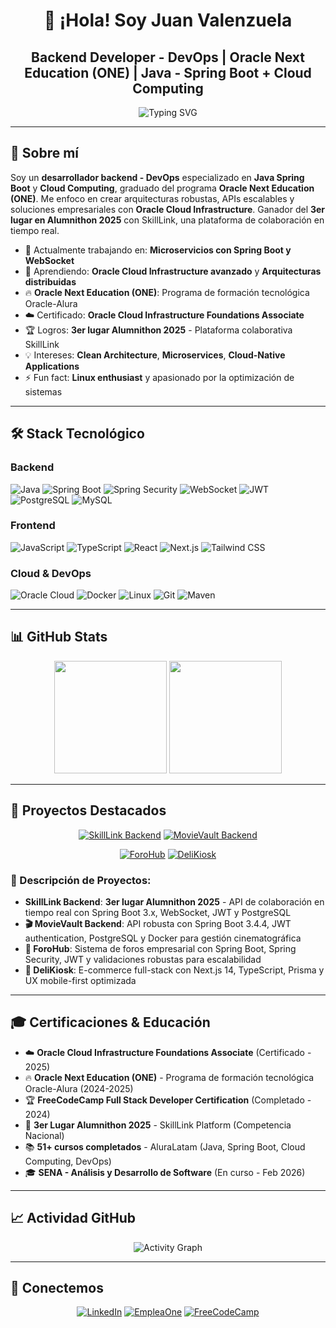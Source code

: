 <div align="center">
  
  # 👋 ¡Hola! Soy Juan Valenzuela
  
  ## Backend Developer - DevOps | Oracle Next Education (ONE) | Java - Spring Boot + Cloud Computing
  
  <img src="https://readme-typing-svg.herokuapp.com?font=Fira+Code&pause=1000&color=2196F3&center=true&vCenter=true&width=435&lines=Backend+Developer;Java+%26+Spring+Boot+Specialist;Cloud+Computing+%26+OCI;WebSocket+%26+Microservices;Always+Building+Scalable+Solutions" alt="Typing SVG" />
  
</div>

---

## 🚀 **Sobre mí**

Soy un **desarrollador backend - DevOps** especializado en **Java Spring Boot** y **Cloud Computing**, graduado del programa **Oracle Next Education (ONE)**. Me enfoco en crear arquitecturas robustas, APIs escalables y soluciones empresariales con **Oracle Cloud Infrastructure**. Ganador del **3er lugar en Alumnithon 2025** con SkillLink, una plataforma de colaboración en tiempo real.

- 🔭 Actualmente trabajando en: **Microservicios con Spring Boot y WebSocket**
- 🌱 Aprendiendo: **Oracle Cloud Infrastructure avanzado** y **Arquitecturas distribuidas**
- 🔥 **Oracle Next Education (ONE)**: Programa de formación tecnológica Oracle-Alura
- ☁️ Certificado: **Oracle Cloud Infrastructure Foundations Associate**
- 🏆 Logros: **3er lugar Alumnithon 2025** - Plataforma colaborativa SkillLink
- 💡 Intereses: **Clean Architecture**, **Microservices**, **Cloud-Native Applications**
- ⚡ Fun fact: **Linux enthusiast** y apasionado por la optimización de sistemas

---

## 🛠️ **Stack Tecnológico**

### **Backend**
![Java](https://img.shields.io/badge/Java_21-ED8B00?style=for-the-badge&logo=openjdk&logoColor=white)
![Spring Boot](https://img.shields.io/badge/Spring_Boot_3.x-6DB33F?style=for-the-badge&logo=spring-boot&logoColor=white)
![Spring Security](https://img.shields.io/badge/Spring_Security-6DB33F?style=for-the-badge&logo=spring-security&logoColor=white)
![WebSocket](https://img.shields.io/badge/WebSocket-010101?style=for-the-badge&logo=socket.io&logoColor=white)
![JWT](https://img.shields.io/badge/JWT-000000?style=for-the-badge&logo=JSON%20web%20tokens&logoColor=white)
![PostgreSQL](https://img.shields.io/badge/PostgreSQL-316192?style=for-the-badge&logo=postgresql&logoColor=white)
![MySQL](https://img.shields.io/badge/MySQL-005C84?style=for-the-badge&logo=mysql&logoColor=white)

### **Frontend**
![JavaScript](https://img.shields.io/badge/JavaScript-323330?style=for-the-badge&logo=javascript&logoColor=F7DF1E)
![TypeScript](https://img.shields.io/badge/TypeScript-007ACC?style=for-the-badge&logo=typescript&logoColor=white)
![React](https://img.shields.io/badge/React-20232A?style=for-the-badge&logo=react&logoColor=61DAFB)
![Next.js](https://img.shields.io/badge/Next.js-000000?style=for-the-badge&logo=next.js&logoColor=white)
![Tailwind CSS](https://img.shields.io/badge/Tailwind_CSS-38B2AC?style=for-the-badge&logo=tailwind-css&logoColor=white)

### **Cloud & DevOps**
![Oracle Cloud](https://img.shields.io/badge/Oracle_Cloud_Infrastructure-F80000?style=for-the-badge&logo=oracle&logoColor=white)
![Docker](https://img.shields.io/badge/Docker-2CA5E0?style=for-the-badge&logo=docker&logoColor=white)
![Linux](https://img.shields.io/badge/Linux-FCC624?style=for-the-badge&logo=linux&logoColor=black)
![Git](https://img.shields.io/badge/Git-F05032?style=for-the-badge&logo=git&logoColor=white)
![Maven](https://img.shields.io/badge/Maven-C71A36?style=for-the-badge&logo=apache-maven&logoColor=white)

---

## 📊 **GitHub Stats**

<div align="center">
  
  <img height="180em" src="https://github-readme-stats.vercel.app/api/top-langs/?username=Juan-Valenzuela3&layout=compact&langs_count=8&theme=tokyonight"/>
  <img height="180em" src="https://github-readme-streak-stats.herokuapp.com/?user=Juan-Valenzuela3&theme=tokyonight"/>
  
</div>

---

## 🌟 **Proyectos Destacados**

<div align="center">

[![SkillLink Backend](https://github-readme-stats.vercel.app/api/pin/?username=R-Mutt22&repo=alumnithon-bad-batch-backend&theme=tokyonight)](https://github.com/R-Mutt22/alumnithon-bad-batch-backend)
[![MovieVault Backend](https://github-readme-stats.vercel.app/api/pin/?username=Juan-Valenzuela3&repo=MovieVault-Backend&theme=tokyonight)](https://github.com/Juan-Valenzuela3/MovieVault-Backend)

[![ForoHub](https://github-readme-stats.vercel.app/api/pin/?username=Juan-Valenzuela3&repo=ForoHub&theme=tokyonight)](https://github.com/Juan-Valenzuela3/ForoHub)
[![DeliKiosk](https://github-readme-stats.vercel.app/api/pin/?username=Juan-Valenzuela3&repo=DeliKiosk&theme=tokyonight)](https://github.com/Juan-Valenzuela3/DeliKiosk)

</div>

### **🎯 Descripción de Proyectos:**

- **SkillLink Backend**: **3er lugar Alumnithon 2025** - API de colaboración en tiempo real con Spring Boot 3.x, WebSocket, JWT y PostgreSQL
- **🎬 MovieVault Backend**: API robusta con Spring Boot 3.4.4, JWT authentication, PostgreSQL y Docker para gestión cinematográfica
- **💬 ForoHub**: Sistema de foros empresarial con Spring Boot, Spring Security, JWT y validaciones robustas para escalabilidad  
- **🍕 DeliKiosk**: E-commerce full-stack con Next.js 14, TypeScript, Prisma y UX mobile-first optimizada

---

## 🎓 **Certificaciones & Educación**

- ☁️ **Oracle Cloud Infrastructure Foundations Associate** (Certificado - 2025)
- 🔥 **Oracle Next Education (ONE)** - Programa de formación tecnológica Oracle-Alura (2024-2025)
- 🏆 **FreeCodeCamp Full Stack Developer Certification** (Completado - 2024)
- 🥉 **3er Lugar Alumnithon 2025** - SkillLink Platform (Competencia Nacional)
- 📚 **51+ cursos completados** - AluraLatam (Java, Spring Boot, Cloud Computing, DevOps)
- 🎓 **SENA - Análisis y Desarrollo de Software** (En curso - Feb 2026)

---

## 📈 **Actividad GitHub**

<div align="center">
  
  ![Activity Graph](https://github-readme-activity-graph.vercel.app/graph?username=Juan-Valenzuela3&theme=tokyo-night)
  
</div>

---

## 🤝 **Conectemos**

<div align="center">
  
  [![LinkedIn](https://img.shields.io/badge/LinkedIn-0077B5?style=for-the-badge&logo=linkedin&logoColor=white)](https://www.linkedin.com/in/juan-valenzuela-camelo/)
  [![EmpleaOne](https://img.shields.io/badge/EmpleaOne-FF6B35?style=for-the-badge&logo=oracle&logoColor=white)](https://app.aluracursos.com/emprega-one/profile/juanvalenzuelacamelo)
  [![FreeCodeCamp](https://img.shields.io/badge/freecodecamp-27273D?style=for-the-badge&logo=freecodecamp&logoColor=white)](https://www.freecodecamp.org/JuanValenzuela)
  
</div>
